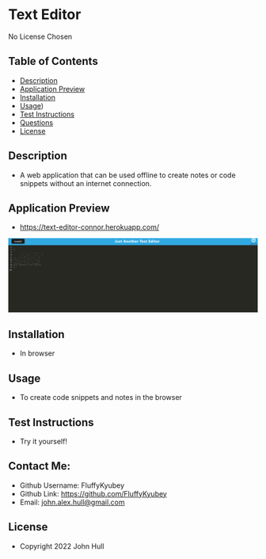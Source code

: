 # Text Editor
No License Chosen
## Table of Contents 
- [Description](#description) 
- [Application Preview](#application-preview)
- [Installation](#installation)
- [Usage](#usage))
- [Test Instructions](#test-instructions)
- [Questions](#questions)
- [License](#license)

## Description
- A web application that can be used offline to create notes or code snippets without an internet connection.

## Application Preview

- https://text-editor-connor.herokuapp.com/

![screenshot](screenshot.png)

## Installation
- In browser

## Usage
- To create code snippets and notes in the browser

## Test Instructions
- Try it yourself!

## Contact Me:
- Github Username: FluffyKyubey<br/>
- Github Link: https://github.com/FluffyKyubey<br/> 
- Email: john.alex.hull@gmail.com<br/>

## License
- Copyright 2022 John Hull
 

